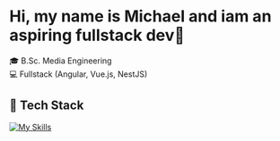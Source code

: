 # Hi, my name is Michael and iam an aspiring fullstack dev👋  

🎓 B.Sc. Media Engineering  
💻 Fullstack (Angular, Vue.js, NestJS)  

## 🔧 Tech Stack
[![My Skills](https://skillicons.dev/icons?i=angular,vue,js,ts,html,tailwind,bootstrap,css,nestjs,nodejs,py,mongodb,mysql,docker,postman,figma)](https://skillicons.dev)

